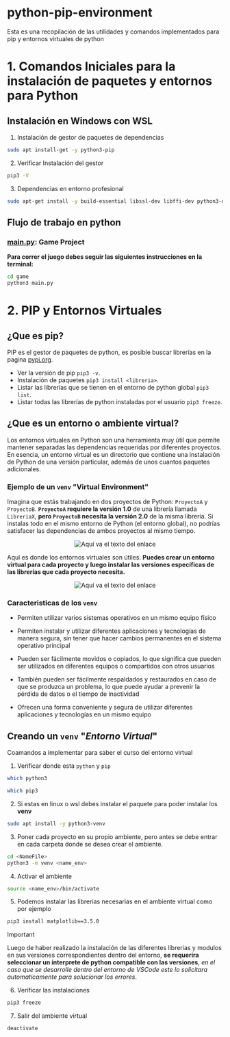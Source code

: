 # python-pip-environment
Esta es una recopilación de las utilidades y comandos implementados para pip y entornos virtuales de python


# 1. Comandos Iniciales para la instalación de paquetes y entornos para Python

## Instalación en Windows con WSL
1.  Instalación de gestor de paquetes de dependencias
```sh
sudo apt install-get -y python3-pip
```

2. Verificar Instalación del gestor
```sh
pip3 -V
```

3. Dependencias en entorno profesional
```sh
sudo apt-get install -y build-essential libssl-dev libffi-dev python3-dev
```

## Flujo de trabajo en python

### [main.py](game/main.py): Game Project
**Para correr el juego debes seguir las siguientes instrucciones en la terminal:**

```sh
cd game
python3 main.py
```

# 2. PIP y Entornos Virtuales

## ¿Que es pip?

PIP es el gestor de paquetes de python, es posible buscar librerías en la pagina [pypi.org](https://pypi.org).

- Ver la versión de pip `pip3 -v`. 
- Instalación de paquetes `pip3 install <libreria>`.
- Listar las librerías que se tienen en el entorno de python global `pip3 list`.
- Listar todas las librerías de python instaladas por el usuario `pip3 freeze`.


## ¿Que es un entorno o ambiente virtual?
Los entornos virtuales en Python son una herramienta muy útil que permite mantener separadas las dependencias requeridas por diferentes proyectos. En esencia, un entorno virtual es un directorio que contiene una instalación de Python de una versión particular, además de unos cuantos paquetes adicionales.

### Ejemplo de un `venv` "Virtual Environment"
Imagina que estás trabajando en dos proyectos de Python: `ProyectoA` y `ProyectoB`. **`ProyectoA` requiere la versión 1.0** de una librería llamada `LibreriaX`, **pero `ProyectoB` necesita la versión 2.0** de la misma librería. Si instalas todo en el mismo entorno de Python (el entorno global), no podrías satisfacer las dependencias de ambos proyectos al mismo tiempo.

<p align="center">
  <img src="https://i.postimg.cc/dVpGvSp9/imagen-2024-03-18-145755787.png" alt="Aquí va el texto del enlace">
</p>

Aquí es donde los entornos virtuales son útiles. **Puedes crear un entorno virtual para cada proyecto y luego instalar las versiones específicas de las librerías que cada proyecto necesita.** 

<p align="center">
  <img src="https://i.postimg.cc/xCymvjCs/imagen-2024-03-18-145826469.png" alt="Aquí va el texto del enlace">
</p>

### Caracteristicas de los `venv`
- Permiten utilizar varios sistemas operativos en un mismo equipo físico

- Permiten instalar y utilizar diferentes aplicaciones y tecnologías de manera segura, sin tener que hacer cambios permanentes en el sistema operativo principal

- Pueden ser fácilmente movidos o copiados, lo que significa que pueden ser utilizados en diferentes equipos o compartidos con otros usuarios

- También pueden ser fácilmente respaldados y restaurados en caso de que se produzca un problema, lo que puede ayudar a prevenir la pérdida de datos o el tiempo de inactividad

- Ofrecen una forma conveniente y segura de utilizar diferentes aplicaciones y tecnologías en un mismo equipo

## Creando un `venv` "*Entorno Virtual*"
Coamandos a implementar para saber el curso del entorno virtual
1. Verificar donde esta `python` y `pip`
```sh
which python3
```
```sh
which pip3
```

2. Si estas en linux o wsl debes instalar el paquete para poder instalar los **venv**
```sh
sudo apt install -y python3-venv
```

3. Poner cada proyecto en su propio ambiente, pero antes se debe entrar en cada carpeta donde se desea crear el ambiente.
```sh
cd <NameFile> 
python3 -m venv <name_env>
```

4. Activar el ambiente
```sh
source <name_env>/bin/activate
```

5. Podemos instalar las librerias necesarias en el ambiente virtual como por ejemplo
```sh
pip3 install matplotlib==3.5.0
```
> [!IMPORTANT]
>
> Luego de haber realizado la instalación de las diferentes librerias y modulos en sus versiones correspondientes dentro del entorno, **se requerira seleccionar un interprete de python compatible con las versiones**, _en el caso que se desarrolle dentro del entorno de VSCode este lo solicitara automaticamente para solucionar los errores_.

6. Verificar las instalaciones
```sh
pip3 freeze
```

7. Salir del ambiente virtual
```sh
deactivate
```


